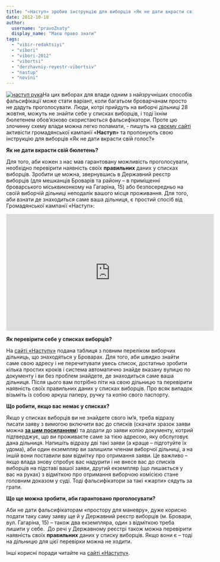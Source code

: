 ```yaml
---
title: "«Наступ» зробив інструкцію для виборців «Як не дати вкрасти свій голос?»"
date: 2012-10-18
author: 
  username: "pravoZnaty"
  display_name: "Маєш право знати"
tags: 
  - "vibir-redaktsiyi"
  - "vibori"
  - "vibori-2012"
  - "vibortsi"
  - "derzhavniy-reyestr-vibortsiv"
  - "nastup"
  - "novini"
---
```


[![](https://mpz.brovary.org/wp-content/uploads/2012/10/nastup-ruka.jpg "наступ рука")](https://mpz.brovary.org/wp-content/uploads/2012/10/nastup-ruka.jpg)На цих виборах для влади одним з найзручніших способів фальсифікації може стати варіант, коли багатьом броварчанам просто не дадуть проголосувати. Люди, котрі прийдуть на виборчі дільниці 28 жовтня, можуть не знайти себе у списках виборців, і тоді їхнім бюлетенем обов’язково скористаються фальсифікатори. Проте цю злочинну схему влади можна легко поламати, - пишуть на [своєму сайті](http://www.nastup.info/?p=387) активісти громадянської кампанії «**Наступ**» та пропонують свою інструкцію для виборців «Як не дати вкрасти свій голос?»

**Як не дати вкрасти свій бюлетень?**

Для того, аби кожен з нас мав гарантовану можливість проголосувати, необхідно перевірити наявність своїх **правильних** даних у списках виборців. Зробити це можна, звернувшись в Державний реєстр виборців (для мешканців Броварів та району – в приміщенні броварського міськвиконкому на Гагаріна, 15) або безпосередньо на своїй виборчій дільниці неподалік вашого місця проживання. Для того, аби взнати де знаходиться саме ваша дільниця, є простий спосіб від Громадянської кампанії «Наступ»:

<iframe src="http://www.youtube.com/embed/S3A6ejNFX3c" frameborder="0" width="560" height="315"></iframe>

**Як перевірити себе у списках виборців?**

На [сайті «Наступу»](http://www.nastup.info/?p=387) подана таблиця з повним переліком виборчих дільниць, що знаходяться у Броварах. Для того, аби швидко знайти саме свою адресу і не перечитувати увесь список, достатньо зробити кілька простих кроків і система автоматично знайде вказану вулицю по документу і ви без проблем знайдете, де знаходиться саме ваша дільниця. Після цього вам потрібно піти на свою дільницю та перевірити наявність своїх правильних даних у списках виборців. Про всяк випадок візьміть із собою аркуш паперу, ручку та копію свого паспорту.

**Що робити, якщо вас немає у списках?**

Якщо у списках виборців ви не знайдете свого ім’я, треба відразу писати заяву з вимогою включити вас до списків (скачати зразок заяви можна **[за цим посиланням](http://www.drv.gov.ua/portal/!cm_core.cm_index?option=ext_static_page&ppg_id=109&pmn_id=99)**) та додати до заяви копію документу, котрий підтверджує, що ви проживаєте саме за тією адресою, яку обслуговує дана дільниця. Напишіть відразу дві такі заяви (а краще – підготуйте їх удома), аби один екземпляр ви залишили членам виборчої дільниці, а на іншій вони поставили вам відмітку про отримання заяви. Це важливо – якщо влада знову спробує вас надурити і не внесе вас до списків виборців на підставі вашої заяви, другий екземпляр (що лишається у вас на руках) з відміткою про отримання виборчою комісією стане головним доказом у суді. Тоді фальсифікатори за такі «жарти» сядуть за грати.

**Що ще можна зробити, аби гарантовано проголосувати?**

Аби не дати фальсифікаторам «простору для маневру», дуже корисно подати таку саму заяву ще й у Державний реєстр виборців (м. Бровари, вул. Гагаріна, 15) – також два екземпляра, один з відміткою треба лишити у себе.  До речі у Державному реєстрі також можна перевірити наявність своїх **правильних** даних у списку виборців. Якщо вони є – тоді на дільницю для цієї перевірки можна не ходити.

Інші корисні поради читайте на [сайті «Наступу»](http://www.nastup.info/?p=387).
